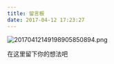 ```yaml
---
title: 留言板
date: 2017-04-12 17:23:27
---
```



![20170412149198905850894.png](http://o9xbyqajf.bkt.clouddn.com/20170412149198905850894.png)

在这里留下你的想法吧